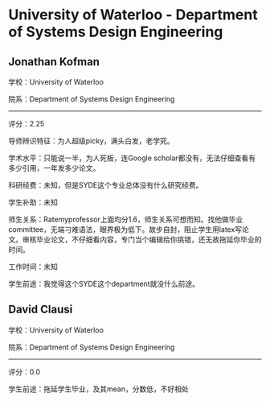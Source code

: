 # University of Waterloo - Department of Systems Design Engineering

## Jonathan Kofman

学校：University of Waterloo

院系：Department of Systems Design Engineering

* * *

评分：2.25

导师辨识特征：为人超级picky，满头白发，老学究。

学术水平：只能说一半，为人死板，连Google scholar都没有，无法仔细查看有多少引用，一年发多少论文。

科研经费：未知，但是SYDE这个专业总体没有什么研究经费。

学生补助：未知

师生关系：Ratemyprofessor上面均分1.6，师生关系可想而知。找他做毕业committee，无端刁难语法，眼界极为低下。故步自封，阻止学生用latex写论文。审核毕业论文，不仔细看内容，专门当个编辑给你挑错，还无故拖延你毕业的时间。

工作时间：未知

学生前途：我觉得这个SYDE这个department就没什么前途。

## David Clausi

学校：University of Waterloo

院系：Department of Systems Design Engineering

* * *

评分：0.0

学生前途：拖延学生毕业，及其mean，分数低，不好相处